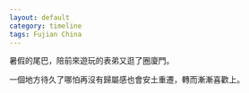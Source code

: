 ```yaml
---
layout: default
category: timeline
tags: Fujian China
---
```


暑假的尾巴，陪前來遊玩的表弟又逛了圈廈門。

一個地方待久了哪怕再沒有歸屬感也會安土重遷，轉而漸漸喜歡上。

<img src="{{ site_url }}/img/posts/2017-08-12-xiamen.jpg" alt="">

